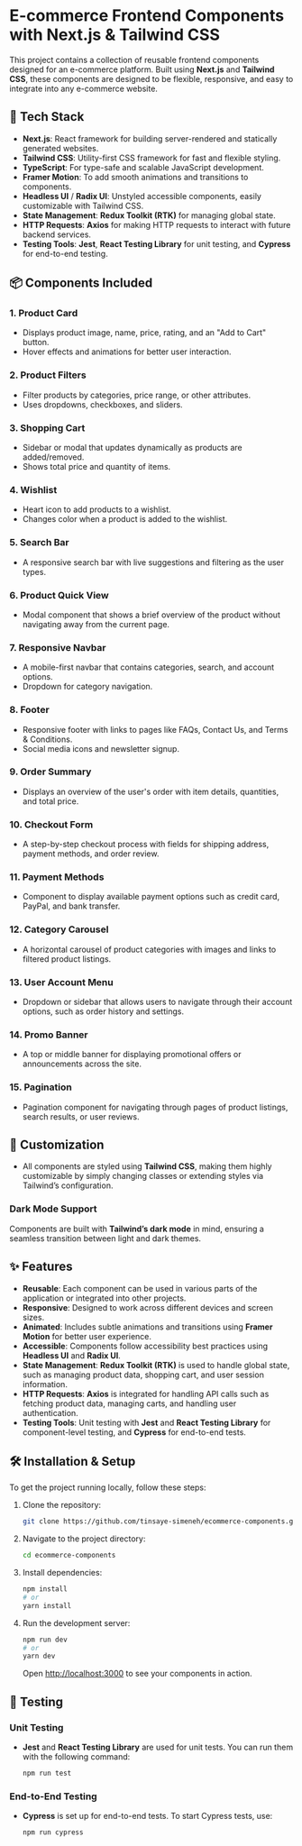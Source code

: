 
# E-commerce Frontend Components with Next.js & Tailwind CSS

This project contains a collection of reusable frontend components designed for an e-commerce platform. Built using **Next.js** and **Tailwind CSS**, these components are designed to be flexible, responsive, and easy to integrate into any e-commerce website.

## 🚀 Tech Stack

- **Next.js**: React framework for building server-rendered and statically generated websites.
- **Tailwind CSS**: Utility-first CSS framework for fast and flexible styling.
- **TypeScript**: For type-safe and scalable JavaScript development.
- **Framer Motion**: To add smooth animations and transitions to components.
- **Headless UI** / **Radix UI**: Unstyled accessible components, easily customizable with Tailwind CSS.
- **State Management**: **Redux Toolkit (RTK)** for managing global state.
- **HTTP Requests**: **Axios** for making HTTP requests to interact with future backend services.
- **Testing Tools**: **Jest**, **React Testing Library** for unit testing, and **Cypress** for end-to-end testing.

## 📦 Components Included

### 1. **Product Card**
   - Displays product image, name, price, rating, and an "Add to Cart" button.
   - Hover effects and animations for better user interaction.

### 2. **Product Filters**
   - Filter products by categories, price range, or other attributes.
   - Uses dropdowns, checkboxes, and sliders.

### 3. **Shopping Cart**
   - Sidebar or modal that updates dynamically as products are added/removed.
   - Shows total price and quantity of items.

### 4. **Wishlist**
   - Heart icon to add products to a wishlist.
   - Changes color when a product is added to the wishlist.

### 5. **Search Bar**
   - A responsive search bar with live suggestions and filtering as the user types.

### 6. **Product Quick View**
   - Modal component that shows a brief overview of the product without navigating away from the current page.

### 7. **Responsive Navbar**
   - A mobile-first navbar that contains categories, search, and account options.
   - Dropdown for category navigation.

### 8. **Footer**
   - Responsive footer with links to pages like FAQs, Contact Us, and Terms & Conditions.
   - Social media icons and newsletter signup.

### 9. **Order Summary**
   - Displays an overview of the user's order with item details, quantities, and total price.

### 10. **Checkout Form**
   - A step-by-step checkout process with fields for shipping address, payment methods, and order review.

### 11. **Payment Methods**
   - Component to display available payment options such as credit card, PayPal, and bank transfer.

### 12. **Category Carousel**
   - A horizontal carousel of product categories with images and links to filtered product listings.

### 13. **User Account Menu**
   - Dropdown or sidebar that allows users to navigate through their account options, such as order history and settings.

### 14. **Promo Banner**
   - A top or middle banner for displaying promotional offers or announcements across the site.

### 15. **Pagination**
   - Pagination component for navigating through pages of product listings, search results, or user reviews.

## 🎨 Customization

- All components are styled using **Tailwind CSS**, making them highly customizable by simply changing classes or extending styles via Tailwind’s configuration.

### Dark Mode Support

Components are built with **Tailwind’s dark mode** in mind, ensuring a seamless transition between light and dark themes.

## ✨ Features

- **Reusable**: Each component can be used in various parts of the application or integrated into other projects.
- **Responsive**: Designed to work across different devices and screen sizes.
- **Animated**: Includes subtle animations and transitions using **Framer Motion** for better user experience.
- **Accessible**: Components follow accessibility best practices using **Headless UI** and **Radix UI**.
- **State Management**: **Redux Toolkit (RTK)** is used to handle global state, such as managing product data, shopping cart, and user session information.
- **HTTP Requests**: **Axios** is integrated for handling API calls such as fetching product data, managing carts, and handling user authentication.
- **Testing Tools**: Unit testing with **Jest** and **React Testing Library** for component-level testing, and **Cypress** for end-to-end tests.

## 🛠 Installation & Setup

To get the project running locally, follow these steps:

1. Clone the repository:
   ```bash
   git clone https://github.com/tinsaye-simeneh/ecommerce-components.git
   ```
   
2. Navigate to the project directory:
   ```bash
   cd ecommerce-components
   ```

3. Install dependencies:
   ```bash
   npm install
   # or
   yarn install
   ```

4. Run the development server:
   ```bash
   npm run dev
   # or
   yarn dev
   ```

   Open [http://localhost:3000](http://localhost:3000) to see your components in action.

## 🧪 Testing

### Unit Testing
- **Jest** and **React Testing Library** are used for unit tests. You can run them with the following command:
  ```bash
  npm run test
  ```

### End-to-End Testing
- **Cypress** is set up for end-to-end tests. To start Cypress tests, use:
  ```bash
  npm run cypress
  ```
